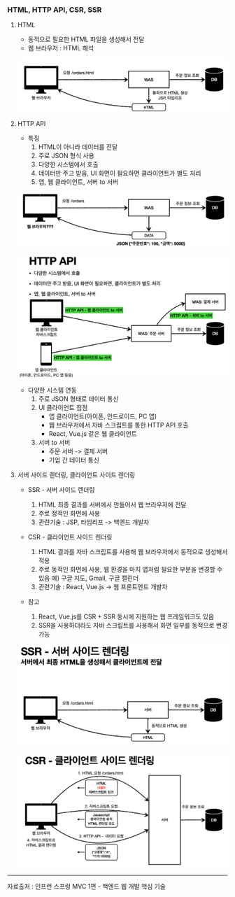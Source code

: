 ### HTML, HTTP API, CSR, SSR

1. HTML

   - 동적으로 필요한 HTML 파일을 생성해서 전달
   - 웹 브라우저 : HTML 해석

   ![html](http_api.assets/html.png)

2. HTTP API

   - 특징
     1. HTML이 아니라 데이터를 전달
     2. 주로 JSON 형식 사용
     3. 다양한 시스템에서 호출
     4. 데이터만 주고 받음, UI 화면이 필요하면 클라이언트가 별도 처리
     5. 앱, 웹 클라이언트, 서버 to 서버

   ![http_api_1](http_api.assets/http_api_1.png)

   ![http_api_2](http_api.assets/http_api_2.png)

   - 다양한 시스템 연동
     1. 주로 JSON 형태로 데이터 통신
     2. UI 클라이언트 접점
        - 앱 클라이언트(아이폰, 안드로이드, PC 앱)
        - 웹 브라우저에서 자바 스크립트를 통한 HTTP API 호출
        - React, Vue.js 같은 웹 클라이언트
     3. 서버 to 서버
        - 주문 서버 -> 결제 서버
        - 기업 간 데이터 통신

3. 서버 사이드 렌더링, 클라이언트 사이드 렌더링

   - SSR - 서버 사이드 렌더링
     1. HTML 최종 결과를 서버에서 만들어서 웹 브라우저에 전달
     2. 주로 정적인 화면에 사용
     3. 관련기술 : JSP, 타임리프 -> 백엔드 개발자

   - CSR - 클라이언트 사이드 렌더링
     1. HTML 결과를 자바 스크립트를 사용해 웹 브라우저에서 동적으로 생성해서 적용
     2. 주로 동적인 화면에 사용, 웹 환경을 마치 앱처럼 필요한 부분을 변경할 수 있음 예) 구글 지도, Gmail, 구글 캘린더
     3. 관련기술 : React, Vue.js -> 웹 프론트엔드 개발자

   - 참고
     1. React, Vue.js를 CSR + SSR 동시에 지원하는 웹 프레임워크도 있음
     2. SSR을 사용하더라도 자바 스크립트를 사용해서 화면 일부를 동적으로 변경 가능

   ![ssr](http_api.assets/ssr.png)

   ![csr](http_api.assets/csr.png)

***

자료출처 : 인프런 스프링 MVC 1편 - 백엔드 웹 개발 핵심 기술